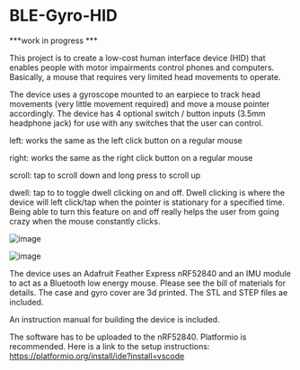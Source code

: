 # BLE-Gyro-HID

***work in progress ***

This project is to create a low-cost human interface device (HID) that enables people with motor impairments control phones and computers. Basically, a mouse that requires very limited head movements to operate.

The device uses a gyroscope mounted to an earpiece to track head movements (very little movement required) and move a mouse pointer accordingly. The device has 4 optional switch / button inputs (3.5mm headphone jack) for use with any switches that the user can control.

left: works the same as the left click button on a regular mouse

right: works the same as the right click button on a regular mouse 

scroll: tap to scroll down and long press to scroll up

dwell: tap to to toggle dwell clicking on and off. Dwell clicking is where the device will left click/tap when the pointer is stationary for a specified time. Being able to turn this feature on and off really helps the user from going crazy when the mouse constantly clicks.


![image](https://user-images.githubusercontent.com/60524115/169169440-575a1dae-fa35-465c-b26f-152073b4841a.png)

![image](https://user-images.githubusercontent.com/60524115/169169907-82e66a26-245c-4c65-b1aa-6736aed9e78a.png)

The device uses an Adafruit Feather Express nRF52840 and an IMU module to act as a Bluetooth low energy mouse. Please see the bill of materials for details. The case and gyro cover are 3d printed. The STL and STEP files ae included.

An instruction manual for building the device is included.

The software has to be uploaded to the nRF52840. Platformio is recommended. Here is a link to the setup instructions:
https://platformio.org/install/ide?install=vscode

